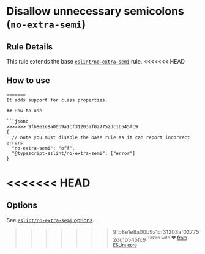 # Disallow unnecessary semicolons (`no-extra-semi`)

## Rule Details

This rule extends the base [`eslint/no-extra-semi`](https://eslint.org/docs/rules/no-extra-semi) rule.
<<<<<<< HEAD

## How to use

```cjson
=======
It adds support for class properties.

## How to use

```jsonc
>>>>>>> 9fb8e1e8a00b9a1cf31203af027752dc1b545fc9
{
  // note you must disable the base rule as it can report incorrect errors
  "no-extra-semi": "off",
  "@typescript-eslint/no-extra-semi": ["error"]
}
```

<<<<<<< HEAD
=======
## Options

See [`eslint/no-extra-semi` options](https://eslint.org/docs/rules/no-extra-semi#options).

>>>>>>> 9fb8e1e8a00b9a1cf31203af027752dc1b545fc9
<sup>Taken with ❤️ [from ESLint core](https://github.com/eslint/eslint/blob/master/docs/rules/no-extra-semi.md)</sup>
